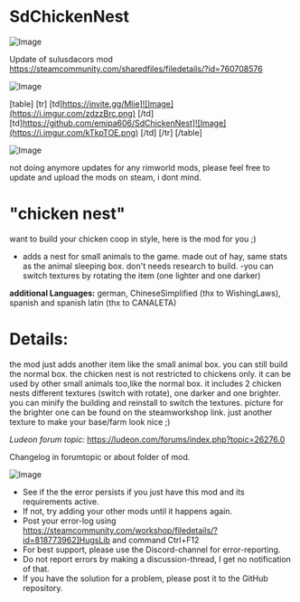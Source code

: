 # SdChickenNest

![Image](https://i.imgur.com/WAEzk68.png)

Update of sulusdacors mod
https://steamcommunity.com/sharedfiles/filedetails/?id=760708576

![Image](https://i.imgur.com/7Gzt3Rg.png)


[table]
	[tr]
		[td]https://invite.gg/Mlie]![Image](https://i.imgur.com/zdzzBrc.png)
[/td]
		[td]https://github.com/emipa606/SdChickenNest]![Image](https://i.imgur.com/kTkpTOE.png)
[/td]
	[/tr]
[/table]
	
![Image](https://i.imgur.com/NOW7jU1.png)


not doing anymore updates for any rimworld mods, please feel free to update and upload the mods on steam, i dont mind.

# &quot;chicken nest&quot;


want to build your chicken coop in style, here is the mod for you ;)
	
- adds a nest for small animals to the game. made out of hay, same stats as the animal sleeping box. don&apos;t needs research to build.
-you can switch textures by rotating the item (one lighter and one darker)

**additional Languages:** german, ChineseSimplified (thx to WishingLaws), spanish and spanish latin (thx to CANALETA)

# Details:


the mod just adds another item like the small animal box. you can still build the normal box. the chicken nest is not restricted to chickens only. it can be used by other small animals too,like the normal box. it includes 2 chicken nests different textures (switch with rotate), one darker and one brighter. you can minify the building and reinstall to switch the textures. picture for the brighter one can be found on the steamworkshop link. just another texture to make your base/farm look nice ;)

*Ludeon forum topic:*
https://ludeon.com/forums/index.php?topic=26276.0

Changelog in forumtopic or about folder of mod.


![Image](https://i.imgur.com/Rs6T6cr.png)



-  See if the the error persists if you just have this mod and its requirements active.
-  If not, try adding your other mods until it happens again.
-  Post your error-log using https://steamcommunity.com/workshop/filedetails/?id=818773962]HugsLib and command Ctrl+F12
-  For best support, please use the Discord-channel for error-reporting.
-  Do not report errors by making a discussion-thread, I get no notification of that.
-  If you have the solution for a problem, please post it to the GitHub repository.



